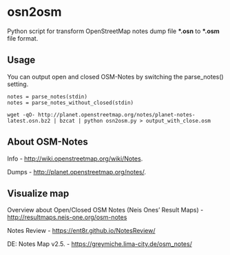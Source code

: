 # osn2osm
Python script for transform OpenStreetMap notes dump file **\*.osn** to **\*.osm** file format.

## Usage
You can output open and closed OSM-Notes by switching the parse_notes() setting.

    notes = parse_notes(stdin)
    notes = parse_notes_without_closed(stdin)

    wget -qO- http://planet.openstreetmap.org/notes/planet-notes-latest.osn.bz2 | bzcat | python osn2osm.py > output_with_close.osm

## About OSM-Notes

Info - http://wiki.openstreetmap.org/wiki/Notes.

Dumps - http://planet.openstreetmap.org/notes/.

## Visualize map

Overview about Open/Closed OSM Notes (Neis Ones’ Result Maps) - http://resultmaps.neis-one.org/osm-notes

Notes Review - https://ent8r.github.io/NotesReview/

DE: Notes Map v2.5. - https://greymiche.lima-city.de/osm_notes/ 
